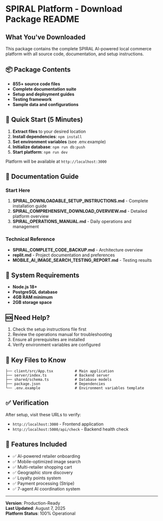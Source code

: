 # SPIRAL Platform - Download Package README

## What You've Downloaded

This package contains the complete SPIRAL AI-powered local commerce platform with all source code, documentation, and setup instructions.

## 📦 Package Contents

- **855+ source code files**
- **Complete documentation suite**
- **Setup and deployment guides**
- **Testing framework**
- **Sample data and configurations**

## 🚀 Quick Start (5 Minutes)

1. **Extract files** to your desired location
2. **Install dependencies**: `npm install`
3. **Set environment variables** (see .env.example)
4. **Initialize database**: `npm run db:push`
5. **Start platform**: `npm run dev`

Platform will be available at `http://localhost:3000`

## 📖 Documentation Guide

### Start Here
1. **SPIRAL_DOWNLOADABLE_SETUP_INSTRUCTIONS.md** - Complete installation guide
2. **SPIRAL_COMPREHENSIVE_DOWNLOAD_OVERVIEW.md** - Detailed platform overview
3. **SPIRAL_OPERATIONS_MANUAL.md** - Daily operations and management

### Technical Reference
- **SPIRAL_COMPLETE_CODE_BACKUP.md** - Architecture overview
- **replit.md** - Project documentation and preferences
- **MOBILE_AI_IMAGE_SEARCH_TESTING_REPORT.md** - Testing results

## 🔧 System Requirements

- **Node.js 18+**
- **PostgreSQL database**
- **4GB RAM minimum**
- **2GB storage space**

## 🆘 Need Help?

1. Check the setup instructions file first
2. Review the operations manual for troubleshooting
3. Ensure all prerequisites are installed
4. Verify environment variables are configured

## 📄 Key Files to Know

```
├── client/src/App.tsx          # Main application
├── server/index.ts             # Backend server
├── shared/schema.ts            # Database models
├── package.json                # Dependencies
└── .env.example                # Environment variables template
```

## ✅ Verification

After setup, visit these URLs to verify:
- `http://localhost:3000` - Frontend application
- `http://localhost:5000/api/check` - Backend health check

## 🎯 Features Included

- ✅ AI-powered retailer onboarding
- ✅ Mobile-optimized image search
- ✅ Multi-retailer shopping cart
- ✅ Geographic store discovery
- ✅ Loyalty points system
- ✅ Payment processing (Stripe)
- ✅ 7-agent AI coordination system

---
**Version**: Production-Ready  
**Last Updated**: August 7, 2025  
**Platform Status**: 100% Operational